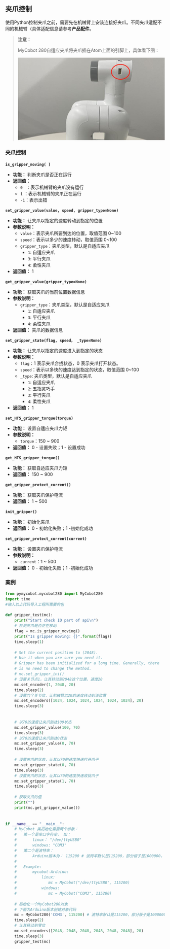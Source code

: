## 夹爪控制

使用Python控制夹爪之前，需要先在机械臂上安装连接好夹爪。不同夹爪适配不同的机械臂（具体适配信息请参考**产品配件**。

> **注意：**
>
> MyCobot 280自适应夹爪将夹爪插在Atom上面的引脚上，具体看下图：
>
> <img src="../../../resource/3-FunctionsAndApplications/6.developmentGuide/python/Jaw/夹爪1.jpg" style="zoom: 67%;" />
>


### 夹爪控制

**`is_gripper_moving( )`**

- **功能：** 判断夹爪是否正在运行
- **返回值：**
  - `0 ` ：表示机械臂的夹爪没有运行
  - `1` ：表示机械臂的夹爪正在运行
  - `-1`：表示出错

**`set_gripper_value(value, speed, gripper_type=None)`**

- **功能：** 让夹爪以指定的速度转动到指定的位置
- **参数说明：**
  - `value`：表示夹爪所要到达的位置，取值范围 0~100
  - `speed`：表示以多少的速度转动，取值范围 0~100
  - `gripper_type`：夹爪类型，默认是自适应夹爪
    - `1`: 自适应夹爪
    - `3`: 平行夹爪
    - `4`: 柔性夹爪
- **返回值：** 1

**`get_gripper_value(gripper_type=None)`**

- **功能：** 获取夹爪的当前位置数据信息
- **参数说明：**
  - `gripper_type`：夹爪类型，默认是自适应夹爪
    - `1`: 自适应夹爪
    - `3`: 平行夹爪
    - `4`: 柔性夹爪
- **返回值：** 夹爪的数据信息

**`set_gripper_state(flag, speed， _type=None)`**

- **功能：** 让夹爪以指定的速度进入到指定的状态
- **参数说明：**
  - `flag`：1 表示夹爪合拢状态，0 表示夹爪打开状态。
  - `speed`：表示以多快的速度达到指定的状态，取值范围 0~100
  - `_type`: 夹爪类型，默认是自适应夹爪
    - `1`: 自适应夹爪
    - `2`: 五指灵巧手
    - `3`: 平行夹爪
    - `4`: 柔性夹爪
- **返回值：** 1

**`set_HTS_gripper_torque(torque)`**

- **功能：** 设置自适应夹爪力矩
- **参数说明：**
  - `torque`：150 ~ 900
- **返回值：** 0 - 设置失败；1 - 设置成功

**`get_HTS_gripper_torque()`**

- **功能：** 获取自适应夹爪力矩
- **返回值：** 150 ~ 900

**`get_gripper_protect_current()`**

- **功能：** 获取夹爪保护电流
- **返回值：** 1 ~ 500

**`init_gripper()`**

- **功能：** 初始化夹爪
- **返回值：** 0 - 初始化失败；1 -初始化成功

**`set_gripper_protect_current(current)`**

- **功能：** 设置夹爪保护电流
- **参数说明：**
  - `current`：1 ~ 500
- **返回值：** 0 - 初始化失败；1 -初始化成功

### 案例

```python
from pymycobot.mycobot280 import MyCobot280
import time
#输入以上代码导入工程所需要的包

def gripper_test(mc):
    print("Start check IO part of api\n")
    # 检测夹爪是否正在移动
    flag = mc.is_gripper_moving()
    print("Is gripper moving: {}".format(flag))
    time.sleep(1)

    # Set the current position to (2048).
    # Use it when you are sure you need it.
    # Gripper has been initialized for a long time. Generally, there
    # is no need to change the method.
    # mc.set_gripper_ini()
    # 设置关节点1，让其转动到2048这个位置，速度20
    mc.set_encoder(1, 2048, 20)
    time.sleep(2)
    # 设置六个关节位，让机械臂以20的速度转动到该位置
    mc.set_encoders([1024, 1024, 1024, 1024, 1024, 1024], 20)
    time.sleep(3)
 

    # 以70的速度让夹爪到达100状态
    mc.set_gripper_value(100, 70)
    time.sleep(3)
    # 以70的速度让夹爪到达0状态
    mc.set_gripper_value(0, 70)
    time.sleep(3)

    # 设置夹爪的状态，让其以70的速度快速打开爪子
    mc.set_gripper_state(0, 70)
    time.sleep(3)
    # 设置夹爪的状态，让其以70的速度快速收拢爪子
    mc.set_gripper_state(1, 70)
    time.sleep(3)

    # 获取夹爪的值
    print("")
    print(mc.get_gripper_value())


if __name__ == "__main__":
    # MyCobot 类初始化需要两个参数：
    #   第一个是串口字符串， 如：
    #       linux： "/dev/ttyUSB0"
    #       windows: "COM3"
    #   第二个是波特率：
    #       Arduino版本为： 115200 # 波特率默认是115200，部分板子是1000000，请根据实际进行修改
    #
    #   Example:
    #       mycobot-Arduino:
    #           linux:
    #              mc = MyCobot("/dev/ttyUSB0", 115200)
    #           windows:
    #              mc = MyCobot("COM3", 115200)

    # 初始化一个MyCobot280对象
    # 下面为Arduino版本创建对象代码
    mc = MyCobot280('COM3', 115200) # 波特率默认是115200，部分板子是1000000，请根据实际进行修改
    time.sleep(2)
    # 让其移动到零位
    mc.set_encoders([2048, 2048, 2048, 2048, 2048, 2048], 20)
    time.sleep(3)
    gripper_test(mc)
```

